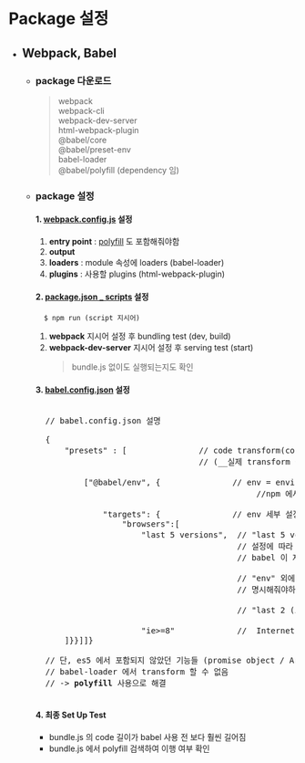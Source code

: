 # Package 설정

- ## Webpack, Babel

  - ### package 다운로드

    > webpack  
    > webpack-cli  
    > webpack-dev-server  
    > html-webpack-plugin  
    > @babel/core  
    > @babel/preset-env  
    > babel-loader  
    > @babel/polyfill (dependency 임)

  - ### package 설정

    #### 1. **[webpack.config.js](../webpack.config.js)** 설정

    1. **entry point** : <u>polyfill</u> 도 포함해줘야함
    2. **output**
    3. **loaders** : module 속성에 loaders (babel-loader)
    4. **plugins** : 사용할 plugins (html-webpack-plugin)

    #### 2. **[package.json \_ scripts](https://github.com/seong7/js_TIL/blob/bc57b4dfe2dcdd32417937b609c05a7a9a2102b4/9-modern-JS/package.json#L6)** 설정

          $ npm run (script 지시어)

    1. **webpack** 지시어 설정 후 bundling test (dev, build)
    2. **webpack-dev-server** 지시어 설정 후 serving test (start)
       > bundle.js 없이도 실행되는지도 확인

    #### 3. **[babel.config.json](../babel.config.json)** 설정

      <pre>    
      // babel.config.json 설명
      
      {
          "presets" : [               // code transform(convert) plug-in 들의 collection
                                      // (__실제 transform 을 하는 code 들)
    
              ["@babel/env", {               // env = environment : 어떤 환경에서 코드가 동작하길 원하는지 설정
                                                  //npm 에서 @babel/preset-env 패키지 다운 받았음
    
                  "targets": {               // env 세부 설정 영역
                      "browsers":[             
                          "last 5 versions",  // "last 5 versions" of all the "browsers" 에 모두 동작하도록
                                              // 설정에 따라 어떤 ES6+ features 를 transform 해야하는지
                                              // babel 이 자동으로 파악한다. 
    
                                              // "env" 외에 다른 preset 을 사용할 경우 수동으로 feature 를 
                                              // 명시해줘야하는 경우가 많다.
    
                                              // "last 2 (또는 10) version 등등 다 가능
    
                          "ie>=8"             //  Internet Explorer 최소 8 이상에서 동작하도록 설정
          ]}}]]}
    
      // 단, es5 에서 포함되지 않았던 기능들 (promise object / Array from ... )은
      // babel-loader 에서 transform 할 수 없음
      // -> <strong>polyfill</strong> 사용으로 해결
      </pre>

    #### 4. 최종 Set Up Test

    - bundle.js 의 code 길이가 babel 사용 전 보다 훨씬 길어짐
    - bundle.js 에서 polyfill 검색하여 이행 여부 확인
